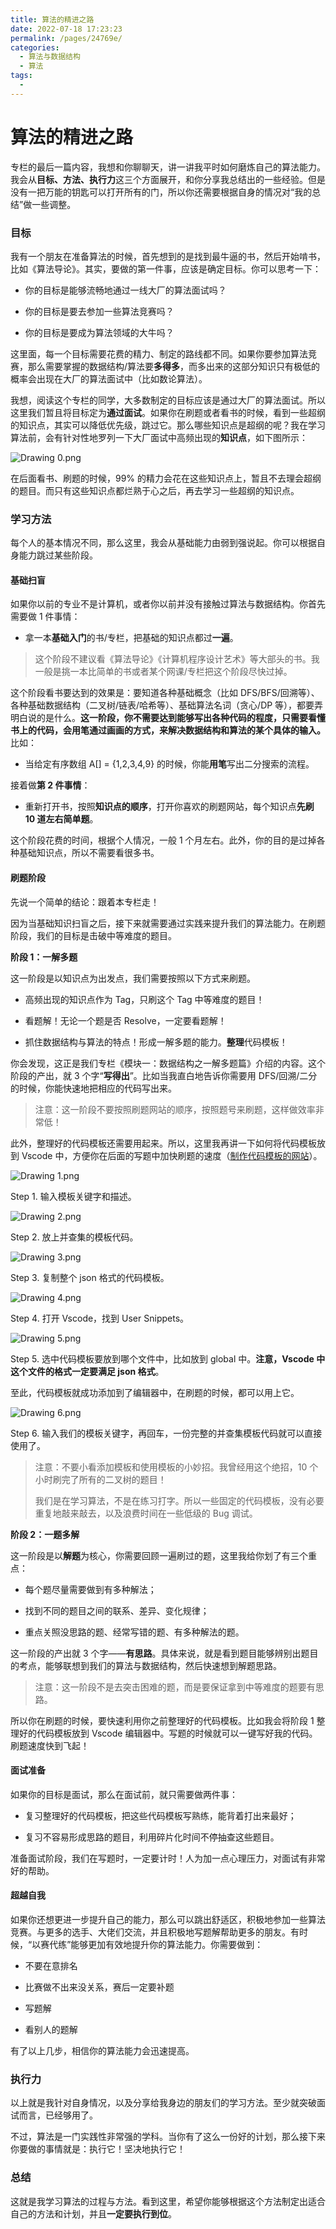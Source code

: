 ```yaml
---
title: 算法的精进之路
date: 2022-07-18 17:23:23
permalink: /pages/24769e/
categories: 
  - 算法与数据结构
  - 算法
tags: 
  - 
---
```

# 算法的精进之路

专栏的最后一篇内容，我想和你聊聊天，讲一讲我平时如何磨炼自己的算法能力。我会从**目标、方法、执行力**这三个方面展开，和你分享我总结出的一些经验。但是没有一把万能的钥匙可以打开所有的门，所以你还需要根据自身的情况对“我的总结”做一些调整。

### 目标

我有一个朋友在准备算法的时候，首先想到的是找到最牛逼的书，然后开始啃书，比如《算法导论》。其实，要做的第一件事，应该是确定目标。你可以思考一下：

-   你的目标是能够流畅地通过一线大厂的算法面试吗？

-   你的目标是要去参加一些算法竞赛吗？

-   你的目标是要成为算法领域的大牛吗？

这里面，每一个目标需要花费的精力、制定的路线都不同。如果你要参加算法竞赛，那么需要掌握的数据结构/算法要**多得多**，而多出来的这部分知识只有极低的概率会出现在大厂的算法面试中（比如数论算法）。

我想，阅读这个专栏的同学，大多数制定的目标应该是通过大厂的算法面试。所以这里我们暂且将目标定为**通过面试**。如果你在刷题或者看书的时候，看到一些超纲的知识点，其实可以降低优先级，跳过它。那么哪些知识点是超纲的呢？我在学习算法前，会有针对性地罗列一下大厂面试中高频出现的**知识点**，如下图所示：

![Drawing 0.png](https://linkeq.oss-cn-chengdu.aliyuncs.com/img/2022/07/24/CioPOWCna7yAbR5gAABloprC1Ew727-89ccb2.png)

在后面看书、刷题的时候，99% 的精力会花在这些知识点上，暂且不去理会超纲的题目。而只有这些知识点都烂熟于心之后，再去学习一些超纲的知识点。

### 学习方法

每个人的基本情况不同，那么这里，我会从基础能力由弱到强说起。你可以根据自身能力跳过某些阶段。

#### 基础扫盲

如果你以前的专业不是计算机，或者你以前并没有接触过算法与数据结构。你首先需要做 1 件事情：

-   拿一本**基础入门**的书/专栏，把基础的知识点都过**一遍**。

> 这个阶段不建议看《算法导论》《计算机程序设计艺术》等大部头的书。我一般是挑一本比简单的书或者某个网课/专栏把这个阶段尽快过掉。

这个阶段看书要达到的效果是：要知道各种基础概念（比如 DFS/BFS/回溯等）、各种基础数据结构（二叉树/链表/哈希等）、基础算法名词（贪心/DP 等），都要弄明白说的是什么。**这一阶段，你不需要达到能够写出各种代码的程度，只需要看懂书上的代码，会用笔通过画画的方式，来解决数据结构和算法的某个具体的输入。** 比如：

-   当给定有序数组 A[] = {1,2,3,4,9} 的时候，你能**用笔**写出二分搜索的流程。

接着做**第 2 件事情**：

-   重新打开书，按照**知识点的顺序**，打开你喜欢的刷题网站，每个知识点**先刷 10 道左右简单题**。

这个阶段花费的时间，根据个人情况，一般 1 个月左右。此外，你的目的是过掉各种基础知识点，所以不需要看很多书。

#### 刷题阶段

先说一个简单的结论：跟着本专栏走！

因为当基础知识扫盲之后，接下来就需要通过实践来提升我们的算法能力。在刷题阶段，我们的目标是击破中等难度的题目。

**阶段 1：一解多题**

这一阶段是以知识点为出发点，我们需要按照以下方式来刷题。

-   高频出现的知识点作为 Tag，只刷这个 Tag 中等难度的题目！

-   看题解！无论一个题是否 Resolve，一定要看题解！

-   抓住数据结构与算法的特点！形成一解多题的能力。**整理**代码模板！

你会发现，这正是我们专栏《模块一：数据结构之一解多题篇》介绍的内容。这个阶段的产出，就 3 个字“**写得出**”。比如当我直白地告诉你需要用 DFS/回溯/二分的时候，你能快速地把相应的代码写出来。

> 注意：这一阶段不要按照刷题网站的顺序，按照题号来刷题，这样做效率非常低！

此外，整理好的代码模板还需要用起来。所以，这里我再讲一下如何将代码模板放到 Vscode 中，方便你在后面的写题中加快刷题的速度（[制作代码模板的网站](https://gitee.com/link?target=https%3A%2F%2Fsnippet-generator.app%2F%3FfileGuid%3DxxQTRXtVcqtHK6j8)）。

![Drawing 1.png](https://linkeq.oss-cn-chengdu.aliyuncs.com/img/2022/07/24/CioPOWCna86AIKUTAAKcKMDNif0795-6110de.png)

Step 1. 输入模板关键字和描述。

![Drawing 2.png](https://linkeq.oss-cn-chengdu.aliyuncs.com/img/2022/07/24/Cgp9HWCna9aAE5V-AAJfqe14csQ341-75bf8e.png)

Step 2. 放上并查集的模板代码。

![Drawing 3.png](https://linkeq.oss-cn-chengdu.aliyuncs.com/img/2022/07/24/CioPOWCna92AOE9BAAX3NcmR8bY969-c62b75.png)

Step 3. 复制整个 json 格式的代码模板。

![Drawing 4.png](https://linkeq.oss-cn-chengdu.aliyuncs.com/img/2022/07/24/CioPOWCna-SAQvgEAATDO0xeDlg700-291eb3.png)

Step 4. 打开 Vscode，找到 User Snippets。

![Drawing 5.png](https://linkeq.oss-cn-chengdu.aliyuncs.com/img/2022/07/24/Cgp9HWCna-mAV2VqAACacHgsh5E729-99aa17.png)

Step 5. 选中代码模板要放到哪个文件中，比如放到 global 中。**注意，Vscode 中这个文件的格式一定要满足 json 格式**。

至此，代码模板就成功添加到了编辑器中，在刷题的时候，都可以用上它。

![Drawing 6.png](https://linkeq.oss-cn-chengdu.aliyuncs.com/img/2022/07/24/CioPOWCna_CAV0LiAAIg8AyGcA4899-522e06.png)

Step 6. 输入我们的模板关键字，再回车，一份完整的并查集模板代码就可以直接使用了。

> 注意：不要小看添加模板和使用模板的小妙招。我曾经用这个绝招，10 个小时刷完了所有的二叉树的题目！
>
> 我们是在学习算法，不是在练习打字。所以一些固定的代码模板，没有必要重复地敲来敲去，以及浪费时间在一些低级的 Bug 调试。

**阶段 2：一题多解**

这一阶段是以**解题**为核心，你需要回顾一遍刷过的题，这里我给你划了有三个重点：

-   每个题尽量需要做到有多种解法；

-   找到不同的题目之间的联系、差异、变化规律；

-   重点关照没思路的题、经常写错的题、有多种解法的题。

这一阶段的产出就 3 个字——**有思路**。具体来说，就是看到题目能够辨别出题目的考点，能够联想到我们的算法与数据结构，然后快速想到解题思路。

> 注意：这一阶段不是去突击困难的题，而是要保证拿到中等难度的题要有思路。

所以你在刷题的时候，要快速利用你之前整理好的代码模板。比如我会将阶段 1 整理好的代码模板放到 Vscode 编辑器中。写题的时候就可以一键写好我的代码。刷题速度快到飞起！

#### 面试准备

如果你的目标是面试，那么在面试前，就只需要做两件事：

-   复习整理好的代码模板，把这些代码模板写熟练，能背着打出来最好；

-   复习不容易形成思路的题目，利用碎片化时间不停抽查这些题目。

准备面试阶段，我们在写题时，一定要计时！人为加一点心理压力，对面试有非常好的帮助。

#### 超越自我

如果你还想更进一步提升自己的能力，那么可以跳出舒适区，积极地参加一些算法竞赛。与更多的选手、大佬们交流，并且积极地写题解帮助更多的朋友。有时候，“以赛代练”能够更加有效地提升你的算法能力。你需要做到：

-   不要在意排名

-   比赛做不出来没关系，赛后一定要补题

-   写题解

-   看别人的题解

有了以上几步，相信你的算法能力会迅速提高。

### 执行力

以上就是我针对自身情况，以及分享给我身边的朋友们的学习方法。至少就突破面试而言，已经够用了。

不过，算法是一门实践性非常强的学科。当你有了这么一份好的计划，那么接下来你要做的事情就是：执行它！坚决地执行它！

### 总结

这就是我学习算法的过程与方法。看到这里，希望你能够根据这个方法制定出适合自己的方法和计划，并且**一定要执行到位**。